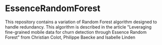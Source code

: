 # EssenceRandomForest
This repository contains a variation of Random Forest algorithm designed to handle redundancy. This algorithm is described in the article "Leveraging fine-grained mobile data for churn detection through Essence Random Forest" from Christian Colot, Philippe Baecke and Isabelle Linden

